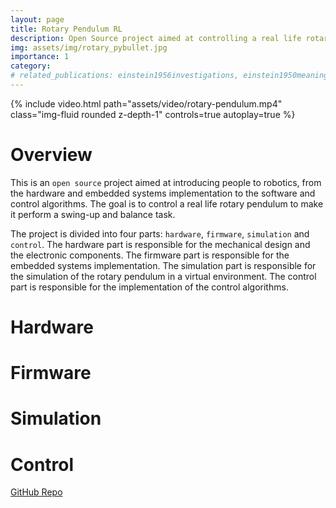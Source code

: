 ```yaml
---
layout: page
title: Rotary Pendulum RL
description: Open Source project aimed at controlling a real life rotary pendulum using RL algorithms
img: assets/img/rotary_pybullet.jpg
importance: 1
category:
# related_publications: einstein1956investigations, einstein1950meaning
---
```

<div class="row">
    <div class="col-sm mt-3 mt-md-0">
        {% include video.html path="assets/video/rotary-pendulum.mp4" class="img-fluid rounded z-depth-1" controls=true autoplay=true %}
    </div>
</div>

# Overview

This is an `open source` project aimed at introducing people to robotics, from the hardware and embedded systems implementation to the software and control algorithms. The goal is to control a real life rotary pendulum to make it perform a swing-up and balance task. 

The project is divided into four parts: `hardware`, `firmware`, `simulation` and `control`. The hardware part is responsible for the mechanical design and the electronic components. The firmware part is responsible for the embedded systems implementation. The simulation part is responsible for the simulation of the rotary pendulum in a virtual environment. The control part is responsible for the implementation of the control algorithms.

# Hardware

# Firmware

# Simulation

# Control

<!-- button to redirect to the github repository -->
<div class="row justify-content-sm-center">
        <a href="https://github.com/PeriniM/Rotary-Pendulum-RL" class="btn btn-outline-primary btn-lg">GitHub Repo</a>
</div>
